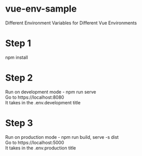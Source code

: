 # vue-env-sample
Different Environment Variables for Different Vue Environments 

# Step 1
npm install

# Step 2
Run on development mode - npm run serve  
Go to https://localhost:8080  
It takes in the .env.development title

# Step 3
Run on production mode - npm run build, serve -s dist  
Go to https://localhost:5000  
It takes in the .env.production title